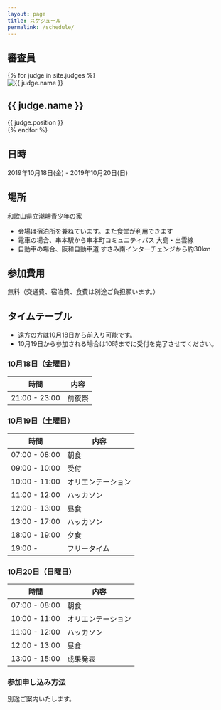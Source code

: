 ```yaml
---
layout: page
title: スケジュール
permalink: /schedule/
---
```


## 審査員

<div class="judges">
{% for judge in site.judges %}
  <div class="judge">
    <div class="judge-image"><img src="{{ site.url }}/img/judges/{{ judge.img }}" alt="{{ judge.name }}"></div>
    <h2>{{ judge.name }}</h2>
    <div>{{ judge.position }}</div>
  </div>
{% endfor %}
</div>

## 日時

2019年10月18日(金) - 2019年10月20日(日)

## 場所

[和歌山県立潮岬青少年の家](https://omoshiro-yh.com/)

* 会場は宿泊所を兼ねています。また食堂が利用できます
* 電車の場合、串本駅から串本町コミュニティバス 大島・出雲線
* 自動車の場合、阪和自動車道 すさみ南インターチェンジから約30km

## 参加費用

無料（交通費、宿泊費、食費は別途ご負担願います。）

## タイムテーブル

* 遠方の方は10月18日から前入り可能です。
* 10月19日から参加される場合は10時までに受付を完了させてください。

### 10月18日（金曜日）

<table class="timetable">
  <thead>
    <tr>
      <th>時間</th>
      <th>内容</th>
    </tr>
  </thead>
  <tbody>
    <tr>
      <td>21:00 - 23:00</td>
      <td>前夜祭</td>
    </tr>
  </tbody>
</table>

### 10月19日（土曜日）

<table class="timetable">
  <thead>
    <tr>
      <th>時間</th>
      <th>内容</th>
    </tr>
  </thead>
  <tbody>
    <tr>
      <td>07:00 - 08:00</td>
      <td>朝食</td>
    </tr>
    <tr>
      <td>09:00 - 10:00</td>
      <td>受付</td>
    </tr>
    <tr>
      <td>10:00 - 11:00</td>
      <td>オリエンテーション</td>
    </tr>
    <tr>
      <td>11:00 - 12:00</td>
      <td>ハッカソン</td>
    </tr>
    <tr>
      <td>12:00 - 13:00</td>
      <td>昼食</td>
    </tr>
    <tr>
      <td>13:00 - 17:00</td>
      <td>ハッカソン</td>
    </tr>
    <tr>
      <td>18:00 - 19:00</td>
      <td>夕食</td>
    </tr>
    <tr>
      <td>19:00 -</td>
      <td>フリータイム</td>
    </tr>
  </tbody>
</table>

### 10月20日（日曜日）

<table class="timetable">
  <thead>
    <tr>
      <th>時間</th>
      <th>内容</th>
    </tr>
  </thead>
  <tbody>
    <tr>
      <td>07:00 - 08:00</td>
      <td>朝食</td>
    </tr>
    <tr>
      <td>10:00 - 11:00</td>
      <td>オリエンテーション</td>
    </tr>
    <tr>
      <td>11:00 - 12:00</td>
      <td>ハッカソン</td>
    </tr>
    <tr>
      <td>12:00 - 13:00</td>
      <td>昼食</td>
    </tr>
    <tr>
      <td>13:00 - 15:00</td>
      <td>成果発表</td>
    </tr>
  </tbody>
</table>

### 参加申し込み方法

別途ご案内いたします。
